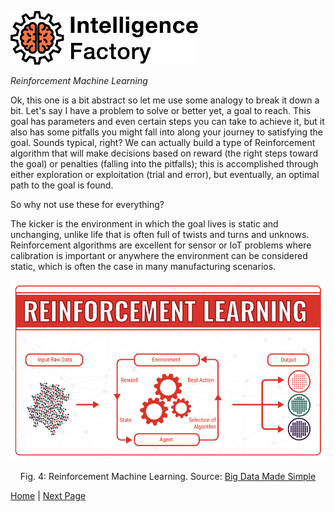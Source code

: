 <!----- Conversion time: 1.313 seconds.


Using this Markdown file:

1. Cut and paste this output into your source file.
2. See the notes and action items below regarding this conversion run.
3. Check the rendered output (headings, lists, code blocks, tables) for proper
   formatting and use a linkchecker before you publish this page.

Conversion notes:

* Docs to Markdown version 1.0β17
* Tue Aug 27 2019 15:27:31 GMT-0700 (PDT)
* Source doc: https://docs.google.com/open?id=1i-EsNOdY1eFx5lveG_N8j4WhGXphkBqMAk07LcHMj0w
* This is a partial selection. Check to make sure intra-doc links work.
* This document has images: check for >>>>>  gd2md-html alert:  inline image link in generated source and store images to your server.
----->


![alt_text](images/TIF1000.png "image_tooltip")

_Reinforcement Machine Learning_

Ok, this one is a bit abstract so let me use some analogy to break it down a bit. Let's say I have a problem to solve or better yet, a goal to reach. This goal has parameters and even certain steps you can take to achieve it, but it also has some pitfalls you might fall into along your journey to satisfying the goal. Sounds typical, right? We can actually build a type of Reinforcement algorithm that will make decisions based on reward (the right steps toward the goal) or penalties (falling into the pitfalls); this is accomplished through either exploration or exploitation (trial and error), but eventually, an optimal path to the goal is found.

So why not use these for everything? 

The kicker is the environment in which the goal lives is static and unchanging, unlike life that is often full of twists and turns and unknows. Reinforcement algorithms are excellent for sensor or IoT problems where calibration is important or anywhere the environment can be considered static, which is often the case in many manufacturing scenarios. 


<p align="center"><img src="images/Machine-Learning-Explained3.png"></p>
<p align="center">Fig. 4: Reinforcement Machine Learning. Source: <a href="https://bigdata-madesimple.com/machine-learning-explained-understanding-supervised-unsupervised-and-reinforcement-learning/">Big Data Made Simple</a></p>

[Home](tif100.md) | [Next Page](page5.md)

<!-- Docs to Markdown version 1.0β17 -->
